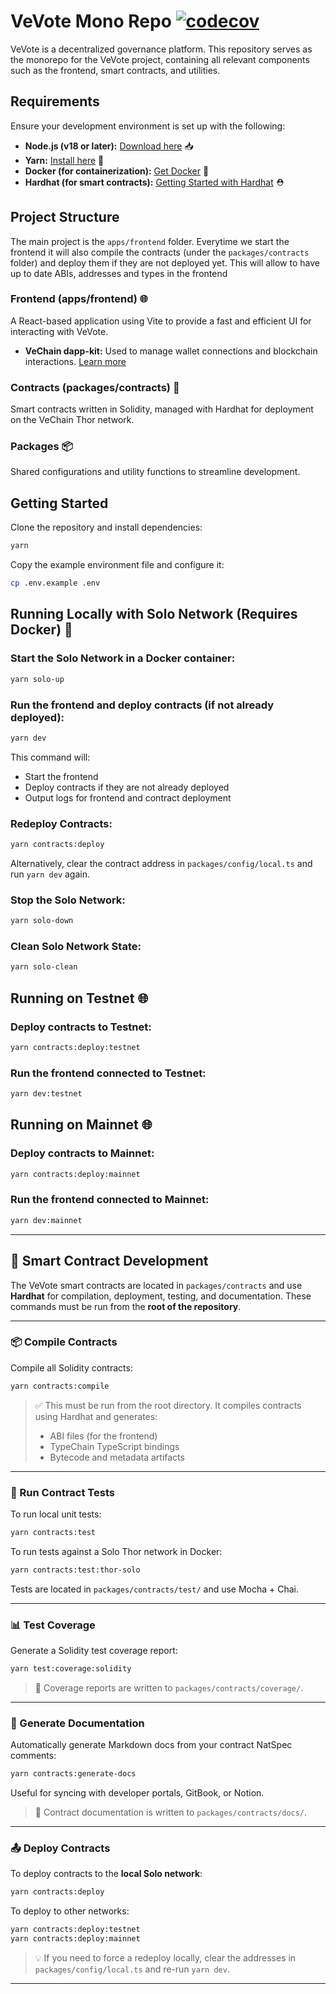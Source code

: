 
# VeVote Mono Repo [![codecov](https://codecov.io/gh/vechain/vevote/graph/badge.svg?token=MU2ZPZVRMC)](https://codecov.io/gh/vechain/vevote)

VeVote is a decentralized governance platform. This repository serves as the monorepo for the VeVote project, containing all relevant components such as the frontend, smart contracts, and utilities.

## Requirements

Ensure your development environment is set up with the following:

- **Node.js (v18 or later):** [Download here](https://nodejs.org/en/download/package-manager) 📥
- **Yarn:** [Install here](https://classic.yarnpkg.com/lang/en/docs/install/#mac-stable) 🧶
- **Docker (for containerization):** [Get Docker](https://docs.docker.com/get-docker/) 🐳
- **Hardhat (for smart contracts):** [Getting Started with Hardhat](https://hardhat.org/hardhat-runner/docs/getting-started) ⛑️

## Project Structure

The main project is the `apps/frontend` folder. Everytime we start the frontend it will also compile the contracts (under the `packages/contracts` folder) and deploy them if they are not deployed yet. This will allow to have up to date ABIs, addresses and types in the frontend

### Frontend (apps/frontend) 🌐

A React-based application using Vite to provide a fast and efficient UI for interacting with VeVote.

- **VeChain dapp-kit:** Used to manage wallet connections and blockchain interactions. [Learn more](https://docs.vechain.org/developer-resources/sdks-and-providers/dapp-kit)

### Contracts (packages/contracts) 📜

Smart contracts written in Solidity, managed with Hardhat for deployment on the VeChain Thor network.

### Packages 📦

Shared configurations and utility functions to streamline development.

## Getting Started

Clone the repository and install dependencies:

```bash
yarn
```

Copy the example environment file and configure it:

```bash
cp .env.example .env
```

## Running Locally with Solo Network (Requires Docker) 🔧

### Start the Solo Network in a Docker container:

```bash
yarn solo-up
```

### Run the frontend and deploy contracts (if not already deployed):

```bash
yarn dev
```

This command will:

- Start the frontend
- Deploy contracts if they are not already deployed
- Output logs for frontend and contract deployment

### Redeploy Contracts:

```bash
yarn contracts:deploy
```

Alternatively, clear the contract address in `packages/config/local.ts` and run `yarn dev` again.

### Stop the Solo Network:

```bash
yarn solo-down
```

### Clean Solo Network State:

```bash
yarn solo-clean
```

## Running on Testnet 🌐

### Deploy contracts to Testnet:

```bash
yarn contracts:deploy:testnet
```

### Run the frontend connected to Testnet:

```bash
yarn dev:testnet
```

## Running on Mainnet 🌐

### Deploy contracts to Mainnet:

```bash
yarn contracts:deploy:mainnet
```

### Run the frontend connected to Mainnet:

```bash
yarn dev:mainnet
```
_____

## 🧪 Smart Contract Development

The VeVote smart contracts are located in `packages/contracts` and use **Hardhat** for compilation, deployment, testing, and documentation. These commands must be run from the **root of the repository**.

---

### 📦 Compile Contracts

Compile all Solidity contracts:

```bash
yarn contracts:compile
```

> ✅ This must be run from the root directory. It compiles contracts using Hardhat and generates:
>
> * ABI files (for the frontend)
> * TypeChain TypeScript bindings
> * Bytecode and metadata artifacts

---

### 🧪 Run Contract Tests

To run local unit tests:

```bash
yarn contracts:test
```

To run tests against a Solo Thor network in Docker:

```bash
yarn contracts:test:thor-solo
```

Tests are located in `packages/contracts/test/` and use Mocha + Chai.

---

### 📊 Test Coverage

Generate a Solidity test coverage report:

```bash
yarn test:coverage:solidity
```

> 📁 Coverage reports are written to `packages/contracts/coverage/`.

---

### 📖 Generate Documentation

Automatically generate Markdown docs from your contract NatSpec comments:

```bash
yarn contracts:generate-docs
```

Useful for syncing with developer portals, GitBook, or Notion.

> 📁 Contract documentation is written to `packages/contracts/docs/`.

---

### 📤 Deploy Contracts

To deploy contracts to the **local Solo network**:

```bash
yarn contracts:deploy
```

To deploy to other networks:

```bash
yarn contracts:deploy:testnet
yarn contracts:deploy:mainnet
```

> 💡 If you need to force a redeploy locally, clear the addresses in `packages/config/local.ts` and re-run `yarn dev`.

---
